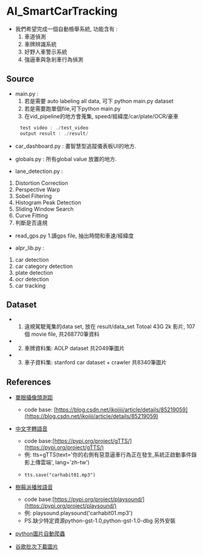 # AI_SmartCarTracking
* 我們希望完成一個自動檢舉系統, 功能含有 : 
  1. 車道偵測
  2. 車牌辨識系統  
  3. 好野人車警示系統  
  4. 強逼車與急剎車行為偵測

## Source

* main.py : 
  1. 若是需要 auto labeling all data, 可下 python main.py dataset
  2. 若是需要跑單個file,可下python main.py
  3. 在vid_pipeline的地方會蒐集, speed/經緯度/car/plate/OCR/豪車
 
```c
     test video : ./test_video      
     output result : ./result/
```
* car_dashboard.py : 
 畫智慧型追蹤儀表板UI的地方. 
    
* globals.py :
 所有global value 放置的地方. 

* lane_detection.py : 
 1. Distortion Correction
 2. Perspective Warp
 3. Sobel Filtering
 4. Histogram Peak Detection
 5. Sliding Window Search
 6. Curve Fitting
 7. 判斷是否違規
     
* read_gps.py
 1.讀gps file, 抽出時間和車速/經緯度 

* alpr_lib.py : 
 1. car detection
 2. car category detection
 3. plate detection
 4. ocr detection
 5. car tracking

## Dataset

* 1. 違規駕駛蒐集的data set, 放在 result/data_set
     Totoal 43G 2k 影片, 107個 movie file, 共268770筆資料 
* 2. 車牌資料集: AOLP dataset
     共2049筆圖片 
* 3. 車子資料集: stanford car dataset + crawler
     共8340筆圖片 

## References

* [單眼攝像頭測距](https://blog.csdn.net/ikoiiii/article/details/85219059)
   * code base: [https://blog.csdn.net/ikoiiii/article/details/85219059](https://blog.csdn.net/ikoiiii/article/details/85219059)
* [中文字轉語音](https://pypi.org/project/gTTS/)
   * code base:[https://pypi.org/project/gTTS/](https://pypi.org/project/gTTS/)
   * 例: tts=gTTS(text='你的右側有惡意逼車行為正在發生,系統正啟動事件錄影上傳雲端', lang='zh-tw')
   *     tts.save("carhabit01.mp3")
* [樹莓派播放語音](https://pypi.org/project/playsound/)
   * code base:[https://pypi.org/project/playsound/](https://pypi.org/project/playsound/)
   * 例: playsound.playsound('carhabit01.mp3')
   * PS.缺少特定資源python-gst-1.0,python-gst-1.0-dbg 另外安裝

* [python圖片自動爬蟲](https://github.com/YoongiKim/AutoCrawler)
 
* [谷歌批次下載圖片](https://chrome.google.com/webstore/detail/fatkun-batch-download-ima/nnjjahlikiabnchcpehcpkdeckfgnohf?hl=zh-TW)
